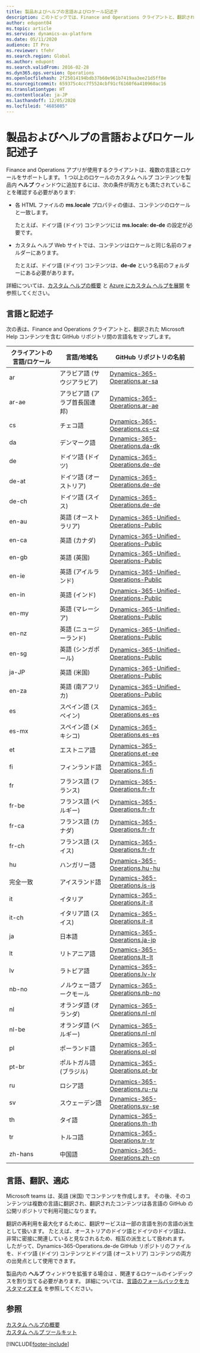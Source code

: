 ```yaml
---
title: 製品およびヘルプの言語およびロケール記述子
description: このトピックでは、Finance and Operations クライアントと、翻訳された Microsoft Help コンテンツを含む GitHub リポジトリの間の言語名をマップします。
author: edupont04
ms.topic: article
ms.service: dynamics-ax-platform
ms.date: 05/11/2020
audience: IT Pro
ms.reviewer: tfehr
ms.search.region: Global
ms.author: edupont
ms.search.validFrom: 2016-02-28
ms.dyn365.ops.version: Operations
ms.openlocfilehash: 2f25014194bdb37b60e961b7419aa3ee21d5ff8e
ms.sourcegitcommit: 659375c4cc7f5524cbf91cf6160f6a410960ac16
ms.translationtype: HT
ms.contentlocale: ja-JP
ms.lasthandoff: 12/05/2020
ms.locfileid: "4685085"
---
```

# <a name="language-and-locale-descriptors-in-the-product-and-in-help"></a>製品およびヘルプの言語およびロケール記述子

Finance and Operations アプリが使用するクライアントは、複数の言語とロケールをサポートします。 1 つ以上のロケールのカスタム ヘルプ コンテンツを製品内 **ヘルプ** ウィンドウに追加するには、次の条件が両方とも満たされていることを確認する必要があります:

- 各 HTML ファイルの **ms.locale** プロパティの値は、コンテンツのロケールと一致します。

    たとえば、ドイツ語 (ドイツ) コンテンツには **ms.locale: de-de** の設定が必要です。

- カスタム ヘルプ Web サイトでは、コンテンツはロケールと同じ名前のフォルダーにあります。

    たとえば、ドイツ語 (ドイツ) コンテンツは、**de-de** という名前のフォルダーにある必要があります。

詳細については、[カスタム ヘルプの概要](custom-help-overview.md) と [Azure にカスタム ヘルプを展開](walkthrough-help-azure.md) を参照してください。

## <a name="languages-and-descriptors"></a>言語と記述子

次の表は、Finance and Operations クライアントと、翻訳された Microsoft Help コンテンツを含む GitHub リポジトリ間の言語名をマップします。

| クライアントの言語/ロケール | 言語/地域名 | GitHub リポジトリの名前 |
|-------------------------------|----------------------|-------------------------|
| ar | アラビア語 (サウジアラビア) | [Dynamics-365-Operations.ar-sa](https://github.com/MicrosoftDocs/Dynamics-365-Operations.ar-sa) |
| ar-ae | アラビア語 (アラブ首長国連邦) | [Dynamics-365-Operations.ar-ae](https://github.com/MicrosoftDocs/Dynamics-365-Operations.ar-sa) |
| cs | チェコ語 | [Dynamics-365-Operations.cs-cz](https://github.com/MicrosoftDocs/Dynamics-365-Operations.cs-cz) |
| da | デンマーク語 | [Dynamics-365-Operations.da-dk](https://github.com/MicrosoftDocs/Dynamics-365-Operations.da-dk/) |
| de | ドイツ語 (ドイツ) | [Dynamics-365-Operations.de-de](https://github.com/MicrosoftDocs/Dynamics-365-Operations.de-de) |
| de-at | ドイツ語 (オーストリア) | [Dynamics-365-Operations.de-de](https://github.com/MicrosoftDocs/Dynamics-365-Operations.de-de) |
| de-ch | ドイツ語 (スイス) | [Dynamics-365-Operations.de-de](https://github.com/MicrosoftDocs/Dynamics-365-Operations.de-de) |
| en-au | 英語 (オーストラリア) | [Dynamics-365-Unified-Operations-Public](https://github.com/MicrosoftDocs/Dynamics-365-Unified-Operations-Public) |
| en-ca | 英語 (カナダ) | [Dynamics-365-Unified-Operations-Public](https://github.com/MicrosoftDocs/Dynamics-365-Unified-Operations-Public) |
| en-gb | 英語 (英国) | [Dynamics-365-Unified-Operations-Public](https://github.com/MicrosoftDocs/Dynamics-365-Unified-Operations-Public) |
| en-ie | 英語 (アイルランド) | [Dynamics-365-Unified-Operations-Public](https://github.com/MicrosoftDocs/Dynamics-365-Unified-Operations-Public) |
| en-in | 英語 (インド) | [Dynamics-365-Unified-Operations-Public](https://github.com/MicrosoftDocs/Dynamics-365-Unified-Operations-Public) |
| en-my | 英語 (マレーシア) | [Dynamics-365-Unified-Operations-Public](https://github.com/MicrosoftDocs/Dynamics-365-Unified-Operations-Public) |
| en-nz | 英語 (ニュージーランド) | [Dynamics-365-Unified-Operations-Public](https://github.com/MicrosoftDocs/Dynamics-365-Unified-Operations-Public) |
| en-sg | 英語 (シンガポール) | [Dynamics-365-Unified-Operations-Public](https://github.com/MicrosoftDocs/Dynamics-365-Unified-Operations-Public) |
| ja-JP | 英語 (米国) | [Dynamics-365-Unified-Operations-Public](https://github.com/MicrosoftDocs/Dynamics-365-Unified-Operations-Public) |
| en-za | 英語 (南アフリカ) | [Dynamics-365-Unified-Operations-Public](https://github.com/MicrosoftDocs/Dynamics-365-Unified-Operations-Public) |
| es | スペイン語 (スペイン) | [Dynamics-365-Operations.es-es](https://github.com/MicrosoftDocs/Dynamics-365-Operations.es-es) |
| es-mx | スペイン語 (メキシコ) | [Dynamics-365-Operations.es-es](https://github.com/MicrosoftDocs/Dynamics-365-Operations.es-es) |
| et | エストニア語 | [Dynamics-365-Operations.et-ee](https://github.com/MicrosoftDocs/Dynamics-365-Operations.et-ee) |
| fi | フィンランド語 | [Dynamics-365-Operations.fi-fi](https://github.com/MicrosoftDocs/Dynamics-365-Operations.fi-fi) |
| fr | フランス語 (フランス) | [Dynamics-365-Operations.fr-fr](https://github.com/MicrosoftDocs/Dynamics-365-Operations.fr-fr) |
| fr-be | フランス語 (ベルギー) | [Dynamics-365-Operations.fr-fr](https://github.com/MicrosoftDocs/Dynamics-365-Operations.fr-fr) |
| fr-ca | フランス語 (カナダ) | [Dynamics-365-Operations.fr-fr](https://github.com/MicrosoftDocs/Dynamics-365-Operations.fr-fr) |
| fr-ch | フランス語 (スイス) | [Dynamics-365-Operations.fr-fr](https://github.com/MicrosoftDocs/Dynamics-365-Operations.fr-fr) |
| hu | ハンガリー語 | [Dynamics-365-Operations.hu-hu](https://github.com/MicrosoftDocs/Dynamics-365-Operations.hu-hu) |
| 完全一致 | アイスランド語 | [Dynamics-365-Operations.is-is](https://github.com/MicrosoftDocs/Dynamics-365-Operations.is-is) |
| it | イタリア | [Dynamics-365-Operations.it-it](https://github.com/MicrosoftDocs/Dynamics-365-Operations.it-it) |
| it-ch | イタリア語 (スイス) | [Dynamics-365-Operations.it-it](https://github.com/MicrosoftDocs/Dynamics-365-Operations.it-it) |
| ja | 日本語 | [Dynamics-365-Operations.ja-jp](https://github.com/MicrosoftDocs/Dynamics-365-Operations.ja-jp) |
| lt | リトアニア語 | [Dynamics-365-Operations.lt-lt](https://github.com/MicrosoftDocs/Dynamics-365-Operations.lt-lt) |
| lv | ラトビア語 | [Dynamics-365-Operations.lv-lv](https://github.com/MicrosoftDocs/Dynamics-365-Operations.lv-lv) |
| nb-no | ノルウェー語ブークモール | [Dynamics-365-Operations.nb-no](https://github.com/MicrosoftDocs/Dynamics-365-Operations.nb-no) |
| nl | オランダ語 (オランダ) | [Dynamics-365-Operations.nl-nl](https://github.com/MicrosoftDocs/Dynamics-365-Operations.nl-nl) |
| nl-be | オランダ語 (ベルギー) | [Dynamics-365-Operations.nl-nl](https://github.com/MicrosoftDocs/Dynamics-365-Operations.nl-nl) |
| pl | ポーランド語 | [Dynamics-365-Operations.pl-pl](https://github.com/MicrosoftDocs/Dynamics-365-Operations.pl-pl) |
| pt-br | ポルトガル語 (ブラジル) | [Dynamics-365-Operations.pt-br](https://github.com/MicrosoftDocs/Dynamics-365-Operations.pt-br) |
| ru | ロシア語 | [Dynamics-365-Operations.ru-ru](https://github.com/MicrosoftDocs/Dynamics-365-Operations.ru-ru) |
| sv | スウェーデン語 | [Dynamics-365-Operations.sv-se](https://github.com/MicrosoftDocs/Dynamics-365-Operations.sv-se) |
| th | タイ語 | [Dynamics-365-Operations.th-th](https://github.com/MicrosoftDocs/Dynamics-365-Operations.th-th) |
| tr | トルコ語 | [Dynamics-365-Operations.tr-tr](https://github.com/MicrosoftDocs/Dynamics-365-Operations.tr-tr) |
| zh-hans | 中国語 | [Dynamics-365-Operations.zh-cn](https://github.com/MicrosoftDocs/Dynamics-365-Operations.zh-cn) |

## <a name="languages-translations-and-adaptations"></a>言語、翻訳、適応

Microsoft teams は、英語 (米国) でコンテンツを作成します。 その後、そのコンテンツは複数の言語に翻訳され、翻訳されたコンテンツは各言語の GitHub の公開リポジトリで利用可能になります。

翻訳の再利用を最大化するために、翻訳サービスは一部の言語を別の言語の派生として扱います。 たとえば、オーストリアのドイツ語とドイツのドイツ語は、非常に密接に関連していると見なされるため、相互の派生として扱われます。 したがって、Dynamics-365-Operations.de-de GitHub リポジトリのファイルを、ドイツ語 (ドイツ) コンテンツとドイツ語 (オーストリア) コンテンツの両方の出発点として使用できます。

製品内の **ヘルプ** ウィンドウを拡張する場合は 、関連するロケールのインデックスを割り当てる必要があります。 詳細については、[言語のフォールバックをカスタマイズする](connect-help-pane.md#customize-language-fallback) を参照してください。

## <a name="see-also"></a>参照

[カスタム ヘルプの概要](custom-help-overview.md)  
[カスタム ヘルプ ツールキット](custom-help-toolkit.md)


[!INCLUDE[footer-include](../../../includes/footer-banner.md)]